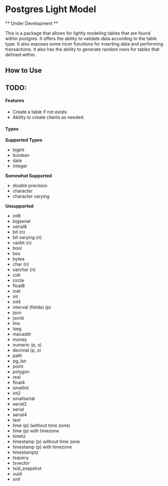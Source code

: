 # Postgres Light Model

** Under Development **

This is a package that allows for lightly modeling tables that are found within postgres. It offers the ability to validate data according to the table type. It also exposes some nicer functions for inserting data and performing transactions. It also has the ability to generate random rows for tables that defined within.

## How to Use


## TODO:

#### Features
* Create a table if not exists
* Ability to create clients as needed.

#### Types

__Supported Types__

* bigint
* boolean
* date
* integer

__Somewhat Supported__

* double precision
* character
* character varying

__Unsupported__

* int8
* bigserial
* serial8
* bit (n)
* bit varying (n)
* varbit (n)
* bool
* box
* bytea
* char (n)
* varchar (n)
* cidr
* circle
* float8
* inet
* int
* int4
* interval (fields) (p)
* json
* jsonb
* line
* lseg
* macaddr
* money
* numeric (p, s)
* decimal (p, s)
* path
* pg_lsn
* point
* polygon
* real
* float4
* smallint
* int2
* smallserial
* serial2
* serial
* serial4
* text
* time (p) (without time zone)
* time (p) with timezone
* timetz
* timestamp (p) without time zone
* timestamp (p) with timezone
* timestamptz
* tsquery
* tsvector
* txid_snapshot
* uuid
* xml
